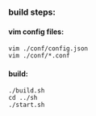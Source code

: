 ### build steps:
#### vim config files:
```
vim ./conf/config.json
vim ./conf/*.conf
```
#### build:
```
./build.sh
cd ../sh
./start.sh
```